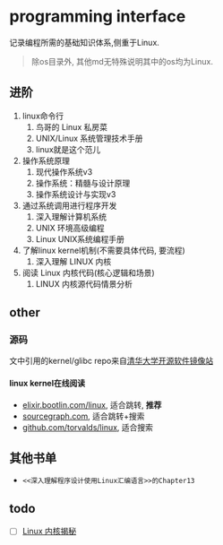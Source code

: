 # programming interface

记录编程所需的基础知识体系,侧重于Linux.

> 除os目录外, 其他md无特殊说明其中的os均为Linux.

## 进阶
1. linux命令行
    1. 鸟哥的 Linux 私房菜
    1. UNIX/Linux 系统管理技术手册
    1. linux就是这个范儿
1. 操作系统原理
    1. 现代操作系统v3
    1. 操作系统：精髓与设计原理
    1. 操作系统设计与实现v3
1. 通过系统调用进行程序开发
    1. 深入理解计算机系统
    1. UNIX 环境高级编程
    1. Linux UNIX系统编程手册
1. 了解linux kernel机制(不需要具体代码, 要流程)
    1. 深入理解 LINUX 内核
1. 阅读 Linux 内核代码(核心逻辑和场景)
    1. LINUX 内核源代码情景分析

## other
### 源码
文中引用的kernel/glibc repo来自[清华大学开源软件镜像站](https://mirror.tuna.tsinghua.edu.cn/help/linux-stable.git/)

#### linux kernel在线阅读
- [elixir.bootlin.com/linux](https://elixir.bootlin.com/linux/latest/source), 适合跳转, **推荐**
- [sourcegraph.com](https://sourcegraph.com/search?q=repo:%5Egithub%5C.com/torvalds/linux%24%40v5.8-rc3+&patternType=literal), 适合跳转+搜索
- [github.com/torvalds/linux](https://github.com/torvalds/linux), 适合搜索

## 其他书单
- `<<深入理解程序设计使用Linux汇编语言>>的Chapter13`

## todo
- [ ] [Linux 内核揭秘](https://github.com/MintCN/linux-insides-zh)
